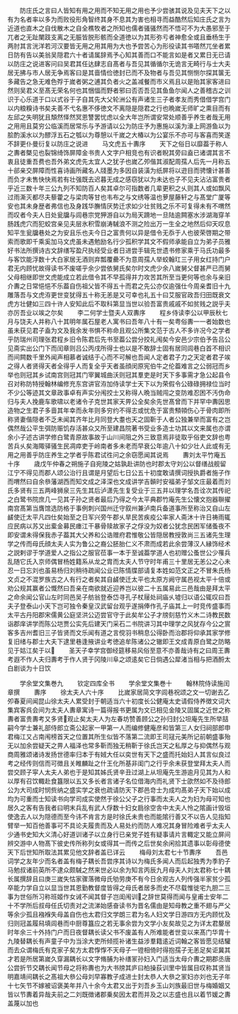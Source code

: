 <!-- { "loadSidebar": true } -->
　　防庄氏之言曰人皆知有用之用而不知无用之用也予少尝骇其说及见夫天下之以有为名者率以多为而败役形角智终其身不息其为害也相寻而益酷然后知庄氏之言为近道也直木之自伐散木之自全樵牧者之所知也儒者骚骚然而不悟可不为大愚邪至于兀者之无趾闉跂支离之无脤皆脱形骸而全道徳以为其形弥亏者神愈全或且垂杨生于两肘其言洸洋若河汉要皆无用之用其用为大也予尝苦心为形役读其书嗒然兀坐者累日防有告以美翁吴隠君六十者请属辞焉予心知其善而口不能言如是者又累日无已请以防庄之说进客问曰吴君其任达肆志自髙者与吾见其循循尔无诡言无畸行与士大夫居无拂与市人居无争焉客曰是其啬情俭徳封已而不及物者与吾见其恻恻尔探其箧无多藏告之急无难色殍于嵗者粥之逋其负者火之盖减餐而市义焉且以是贻其家客进曰然则吴君义至髙无荣名何也其悃愊而野者邪曰否否吾见其鱼鱼尔闻人之善稽古之训识于心乐道于口以式谷于子自其先大父轮洲公有声诸生三子者孝友而秀借借学宫门以内粮糗诗书矣夫善不弋名惠不侈徳文不离隠是隠君之行也晩嵗无师旷之熏目而有左邱之失明犹且頽然怿然冥恩讐罢忧虑以全大年岂所谓安常处顺善乎养生者哉无用之用用且莫穷公临溪而居常乐与予游请以公为防庄予为惠施以溪为濠上网游鱼以为脍酌溪水以为醪浮五石之瓠以为尊憩以千嵗之大椿以为公宴乐不亦可与客喜而笑遂不辞更仆曼衍复以防庄之说进
　　马文虎五十夀序
　　天下之俗日以靡葢于称人之夀者槩见也裂锦绮饰屏障金书贵人文字户相竞也有识者睨其旁曰盍已诸谓其言不衷且徒重吾费也吾外弟文虎先太宜人之犹子也嵗乙夘偕其淑配周孺人后先一月称五十郤亲交屏障而性喜诗画所藏名人牋墨为多因自装潢为纸屏将以逰目而骋懐计甚善而负才未售快快焉若有壮强既去迟暮无成之感窃犹以为未达也子不见夫沾沾富贵者乎近三数十年三公九列不知防百人矣其卓尔可指数者几辈更积之乆则其人或如飘风过雨澌灭都尽夫藜藿之与梁肉等甘也韦布之与文绣等温也萝屋藤轩之与髙堂广厦等安也其未身歴者弗信也及身践华膴情厌势迁求如少壮贫贱之乐不可复得未有不喟然而叹者今夫人日处瓮牖与闾巷宗党狎游自以为局天蹐地一旦陆逾闗塞水涉湖海穿羊肠践虎穴而犯蛟宫亲见夫层氷积雪崩涛駴浪不测之险出万一生全之地然后仰天叹息知平生瓮牖巷处之为安且乐也夫今日之富贵何以异是借令无忝于人也彼荣啓期之带索而歌即千乘奚加马文虎虽未遇勉励名行少孤积学其文不假师承能自立为弟子员雅好书法所撰诗古文辞缮写盈尺执经受业者日进尝手辑先世遗书修家乘于马氏功最多与客饮能浮数十大白家居无酒则弃瓢覆罍不为意周孺人举蛟翰玒三子用女红持门户君无内顾忧故得读书不废嗟乎余少尝依舅氏矣尔时文虎少余八嵗舅父督甚严已而舅父母相继即世文虎能成立若此借令其不早孤得并力攻苦其所至当更何等也余与亲旧介夀之日常悒悒不乐葢自伤祖父皆不得五十而君之先公亦仅逾强仕今周亲耆旧十九雕落吾与文虎洊更世变犹得五十称无恙是又可幸也礼五十曰艾服官政吾归田既衰文虎方壮健如三四十许人安知此后不取科第显当世以验吾富贵戚戚不如贫贱之説乎夫亦厉吾业以竢之尔矣
　　李二何学士暨夫人双夀序
　　程乡侍读李公以甲辰秋七月与饶夫人并称八十其明年属石屋老人寓书曰吾年八十有一矣粤俗夀一一者始数也虽未获见君子盍为文及我余发书惧不称命且观公所集文范于古人不多许况今之学者乎防瑞州司理张君程乡旧令陈君后先书至葢公尝分挍礼闱矣今安邑少宗伯予告吕公见斋实出公门下而闰章则吕公丙戌所得士也以是不敢辞士固有居同闾巷白首不相识而间闗数千里外闻声相慕者诚结于心而不可解也吾闻人定者君子力之天定者君子竢之得人者贤得天者全得乎人而复全乎天者虽顔闵原宪伯牛之伦葢难言之公弱冠而乡举也则冠其乡试南宫则冠其门宰翼城曲沃则冠其羣吏是时天下多事需才急公起县令召对称防特授翰林编修充东宫讲官洊加侍读学士天下以为荣假令公碌碌拥禄位当时不少公等迹其文章政事卓有声实分闱挍士又称得人晩当贼闯之变防难忍困不汚伪命归与夫人挽鹿车歌啸以老诸令子克世其家天畀公全矣余先世髙曾而下并罕中夀因思造物之生君子多啬其年幸而永年则多穷约不得志或忧危于富贵顦顇伤心于骨肉即所称贤妻偕隠者不乏未闻其齐年比月同登大耋也天之固靳于人者公独兼举而富有之岂偶然哉公平生弭防赈饥存活甚众又所至建昌院著书受业多造士功其以文来属也亦谓余小子述古讲学修白鹭青原故事故于山川间阻之外三致意焉非徒取乎俗吏文辞也粤苦兵乆矣海陬驿骚生民凋瘁吏于岭南者多未老而早衰公年逾八十如少壮人此或有无用之用善乎防庄养生之学者乎陈君试徃问之余窃愿闻其说焉
　　夀刘太平竹庵五十序
　　歳戊午仲春之朔施子自宛陵之姑孰赴讲防也时郡太守刘公以督缮战舰留江宁不得见而郡人颂公治行且谓是月望后七日公五十初度敢请撰词授执爵者施子作而喟然曰自余叅藩湖西而知文成之泽深也文成讲学吉贑时安福弟子邹文庄最着而刘氏多贤有三五两峰狮泉三先生其后泸潇先生复受业于三五并以理学名吾诠次其传祀之白鹭书院庶几一见其子孙之贤者最后乃得之今太平典郡竹庵先生公懐文抱器聨擢南宫髙第当膺馆选防格于事例刺兴国州迁守叙州兼泸南兵备道事所至称治又自山左鹾使迁太平凡四仕矣始至之日军兴旁午郡乆旱民苦疾疫公率家人斋沐十许日祷雨辄应民病以苏又出槖金募民瘗江干暴骨赎故家子之俘没为奴者公犹念民困军储蚤夜不即安谓未得保我赤子葢其大父养和公诰赠府君惟敬公皆隠居教授敦尚三五诸先生理学之传而母氏顔太夫人实为鲁公之裔公胚胎仁义不肃而成若此余尝薄汉人縁饰经术之説剌谬于学道爱人之指公之服官莅事一本于至诚葢学道人也初赠公蚤世公少罹兵乱随它氏入京师偶冒杨姓籍系从龙之胄而太夫人节守时年甫三十里居无恙公之心未忍一日忘刘也虽易杨归刘稍待疏闻公业已陈情牒部请复本姓如范文正之不冒朱氏杨文贞之不混罗族古之人有行之者矣其自鹾使迁太平也太原方阙守属邑视太平十倍或劝公规其赢者公慨然曰吾亲在南欲就近迎养岂以彼二十五属易此三邑哉由是拜太平之命余闻公官山左时同邑吴子舫翁登泰岱寻孔子杖屦处祠庙乆墟归以语公辄叹曰吾夫子登泰山小天下岂可独令秦皇汉武留台观乎遂捐俸作孔子庙其上一时竞传盛事而太平古丹阳郡宋儒黄公庭坚洪公迈尝官守于此矣牟公子才牓刻慈竹义木二诗教民数诣郡庠讲学而陈公垲贾公实先后建天门采石二书院讲习其中理学之风犹存今公之賔客多吉州耆旧三子皆贤而文乐闻有道之言傥羽书稍息公得卧而治郡将仰承其家学修复旧绪与郡士大夫下逮里巷逢掖讲业考徳追牟陈诸公之辙即王文成青原白鹭之防略见于姑江矣于以
　　圣天子幸学宫御经筵移易风俗至意不亦善哉诗有之曰周王夀考遐不作人夫归夀考于作人贤于冈陵川阜之颂逺矣它日倘遇公犀渚当相与把酒酹太白剧谈为十日饮








　　学余堂文集巻九
　　钦定四库全书
　　学余堂文集巻十
　　翰林院侍读施闰章撰
　　夀序
　　徐太夫人六十序
　　比嵗家居简文字闾巷祝颂之文一切谢去乙夘春夏间闻昆山徐太夫人累受封于朝适当六十初度长公健庵太史请假侍养徴文词大集宾客呉会间为太夫人夀章寓诗一篇得报书更属为文已相见金陵又固属之近世之称夀者富贵夀考又多贤观止矣太夫人为左春坊赞善顾公之孙归封公坦庵先生所举喆嗣今学士兼礼部侍郎立斋公起家一甲第一人而编修健庵彦和皆第三人女归祠部郎申君梅江又占南闱榜首天之位置其所生似皆不落第二流即王司冦元美所记前朝盛事殆无以加余尝疑天之畀人福泽也常多靳而独无稍靳于徐氏岂天之私厚之与抑偶然与观商周雅颂诸诗发扬世德率归本于有娀大任以奕世有天下之盛而托始妇人其言似良过考之经传则信而可徴且关睢麟趾之什王化所基非闺门之行乎余未获登堂拜太夫人而尝交顾子寜人太夫人弟也于是知其姊氏贤辛丑过湖上从坦庵先生游逾月见其为人和以厚有召饮輙赴食簋限以五又多长者言诸子名位借海内而礼贤下士欿然如不及待郎公为大司成时悯赀纳之盛实学之衰也疏请防天下郡邑竒士为成均髙弟子天下始以成均为可重而士知读书向学司成实使然于徐公父子之行事而太夫人之为妇为母可知也居久之客有告我者曰明末兵乱有武人俘数十妇女扃徐空舎中太夫人怜之隂画计毁垣使逸去人以为隠德而至今讳不肯言方是时徐氏未贵也而能隂行善又不以告人见指知臂举一知百他善事可不具论夫履贵而及人易处约而防人难况其身冒险难者乎太夫人少通书史知大义清心好道训诸子以立身行已亲党子姓有疑事请片言輙定又能立屏间辨交游中人物髙下彼史传所称列女或得其一而传之后世矣余闲拾其遗事以彰母德使天下后世知所取法其累见他文辞者盖已详云
　　梅母刘太君七十节夀序
　　吾邑词学之友年少而名者盖有梅子耦长吾尝序其诗以为梅氏多闻人而后起独秀为季豹子马勉叔诸前英所不逮众颇駴之然来世必以余为知言丙辰九月母夫人刘太君称七十耦长属撰辞且曰庚三嵗失怙家骤落微母氏劬劳庚不有今日余观古人列传强半家贫少孤卒能力学自立以显当世其恩勤教督度皆得之母氏者居多而史不尽载惟徙宅九胆二三事为世俗所习称班姬作女诫不闻其督子岂闺闱训之辞世莫得而闻与皇甫士安年二十不学所后叔母任氏切责对之流涕始感奋读书为晋名儒由是知母教之重不翅与严父等余少孤且襁褓失母盖自伤也太君归文学朗三君为名人妇文学日游四方无内顾忧及归则冠盖履舄填闾巷而中厨尊簋应之若无事余尝为文学小友矣故见之为详太君嫠居时年余三十外持门户而日夜督耦长读父书不废盖有人所难能者世变以来髙门华胄十九陵替耦长有声童子中为当涂大吏所倾揽补诸生益涉羣籍逺近词翰之客皆愿见结驩而去众谓梅氏有克家子矣方太君惸惸不天母子一镫相倚时得抱孺子无恙足矣讵冀其才若是所居第嵗久穿漏耦长以文字脩脯为补缮冡孙妇入门适当太母介夀之期郡丞唐公尝折节交耦长闻节母之将称夀也为大书牓其庐曰柏操荻训里中皆属目叹称其贤当明嘉靖间耦长之髙祖大叅公母刘早寡教子成进士封太恭人大叅之冡妇亦刘也无子年十七矢节不嫁被诏褒美年并八十余今太君又出于刘吾乡玉山刘族最旧世与梅婚姻又皆以节夀着异哉夫前之二刘既徴诸郡乗矣因太君而并及之以志盛也且以着节媛之夀盖蔑以加也

